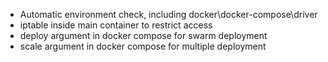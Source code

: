* Automatic environment check, including docker\docker-compose\driver
* iptable inside main container to restrict access
* deploy argument in docker compose for swarm deployment
* scale argument in docker compose for multiple deployment